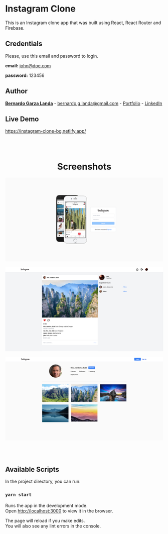 # Instagram Clone
This is an Instagram clone app that was built using React, React Router and Firebase.

## Credentials
Please, use this email and password to login.

<b>email:</b> john@doe.com

<b>password:</b> 123456


## Author

**[Bernardo Garza Landa](https://bernardogarza.me/)** - bernardo.g.landa@gmail.com - [Portfolio](https://bernardogarza.me) - [LinkedIn](https://www.linkedin.com/in/bernardo-g-landa/)

## Live Demo

<a href="https://instagram-clone-bg.netlify.app/" target="_blank">https://instagram-clone-bg.netlify.app/</a>

<br>
<br>

<h1 align="center">Screenshots</h1>

<p align="center">
  <img src="./screenshots/login.png" alt="Login page" >
</p>
<p align="center">
  <img src="./screenshots/dashboard.png" alt="Dashboard page" >
</p>
<p align="center">
  <img src="./screenshots/profile.png" alt="Profile page" >
</p>

<br>
<br>

## Available Scripts

In the project directory, you can run:

### `yarn start`

Runs the app in the development mode.\
Open [http://localhost:3000](http://localhost:3000) to view it in the browser.

The page will reload if you make edits.\
You will also see any lint errors in the console.
